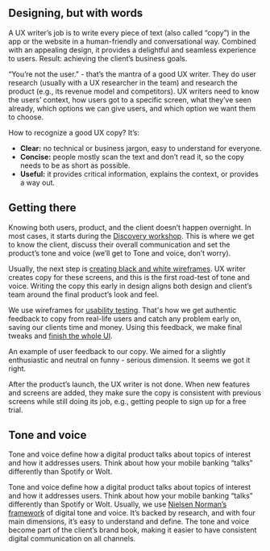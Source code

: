## Designing, but with words

A UX writer’s job is to write every piece of text (also called “copy”) in the app or the website in a human-friendly and conversational way. Combined with an appealing design, it provides a delightful and seamless experience to users. Result: achieving the client’s business goals.

“You’re not the user.” - that’s the mantra of a good UX writer. They do user research (usually with a UX researcher in the team) and research the product (e.g., its revenue model and competitors). UX writers need to know the users’ context, how users got to a specific screen, what they’ve seen already, which options we can give users, and which option we want them to choose.

How to recognize a good UX copy? It’s:

- **Clear:** no technical or business jargon, easy to understand for everyone. 
- **Concise:** people mostly scan the text and don’t read it, so the copy needs to be as short as possible. 
- **Useful:** it provides critical information, explains the context, or provides a way out.

## Getting there

Knowing both users, product, and the client doesn’t happen overnight. In most cases, it starts during the [Discovery workshop](https://infinum.com/handbook/books/design/design-process/discovery/discovery-workshop). This is where we get to know the client, discuss their overall communication and set the product’s tone and voice (we’ll get to Tone and voice, don’t worry).

Usually, the next step is [creating black and white wireframes](https://infinum.com/handbook/books/design/design-process/definition/wireframes). UX writer creates copy for these screens, and this is the first road-test of tone and voice. Writing the copy this early in design aligns both design and client’s team around the final product’s look and feel. 

We use wireframes for [usability testing](https://infinum.com/handbook/books/design/design-process/discovery/usability-testing). That's how we get authentic feedback to copy from real-life users and catch any problem early on, saving our clients time and money. Using this feedback, we make final tweaks and [finish the whole UI](https://infinum.com/handbook/books/design/design-process/definition/ui-design).

An example of user feedback to our copy. We aimed for a slightly enthusiastic and neutral on funny - serious dimension. It seems we got it right.

After the product’s launch, the UX writer is not done. When new features and screens are added, they make sure the copy is consistent with previous screens while still doing its job, e.g., getting people to sign up for a free trial.

## Tone and voice

Tone and voice define how a digital product talks about topics of interest and how it addresses users. Think about how your mobile banking “talks” differently than Spotify or Wolt. 

Tone and voice define how a digital product talks about topics of interest and how it addresses users. Think about how your mobile banking “talks” differently than Spotify or Wolt. 
Usually, we use [Nielsen Norman’s framework](https://www.nngroup.com/articles/tone-of-voice-dimensions/#:~:text=Summary%3A%20A%20website's%20tone%20of,formality%2C%20respectfulness%2C%20and%20enthusiasm.) of digital tone and voice. It’s backed by research, and with four main dimensions, it’s easy to understand and define. The tone and voice become part of the client’s brand book, making it easier to have consistent digital communication on all channels.

